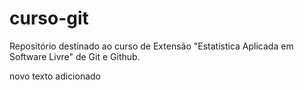 # curso-git
Repositório destinado ao curso de Extensão "Estatística Aplicada em Software Livre" de Git e Github.


novo texto adicionado
